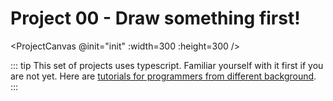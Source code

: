 <script setup lang='ts'>
import ProjectCanvas from './gpu-canvas.vue';
import init from './00-draw-sth.ts';
</script>

# Project 00 - Draw something first!

<ProjectCanvas @init="init" :width=300 :height=300 />

::: tip
This set of projects uses typescript. Familiar yourself with it first if you are not yet. Here are [tutorials for programmers from different background](https://www.typescriptlang.org/docs/handbook/typescript-from-scratch.html).
:::
